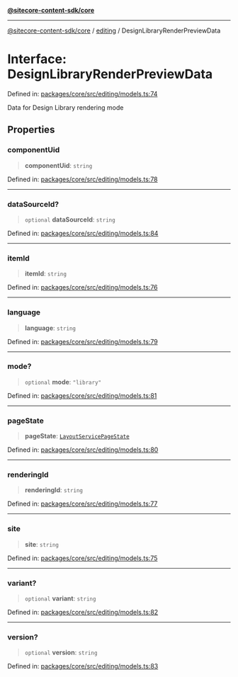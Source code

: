 [**@sitecore-content-sdk/core**](../../README.md)

***

[@sitecore-content-sdk/core](../../README.md) / [editing](../README.md) / DesignLibraryRenderPreviewData

# Interface: DesignLibraryRenderPreviewData

Defined in: [packages/core/src/editing/models.ts:74](https://github.com/Sitecore/xmc-jss-dev/blob/4bb0c106fa9ce4e75279e740372f54f09e5c8653/packages/core/src/editing/models.ts#L74)

Data for Design Library rendering mode

## Properties

### componentUid

> **componentUid**: `string`

Defined in: [packages/core/src/editing/models.ts:78](https://github.com/Sitecore/xmc-jss-dev/blob/4bb0c106fa9ce4e75279e740372f54f09e5c8653/packages/core/src/editing/models.ts#L78)

***

### dataSourceId?

> `optional` **dataSourceId**: `string`

Defined in: [packages/core/src/editing/models.ts:84](https://github.com/Sitecore/xmc-jss-dev/blob/4bb0c106fa9ce4e75279e740372f54f09e5c8653/packages/core/src/editing/models.ts#L84)

***

### itemId

> **itemId**: `string`

Defined in: [packages/core/src/editing/models.ts:76](https://github.com/Sitecore/xmc-jss-dev/blob/4bb0c106fa9ce4e75279e740372f54f09e5c8653/packages/core/src/editing/models.ts#L76)

***

### language

> **language**: `string`

Defined in: [packages/core/src/editing/models.ts:79](https://github.com/Sitecore/xmc-jss-dev/blob/4bb0c106fa9ce4e75279e740372f54f09e5c8653/packages/core/src/editing/models.ts#L79)

***

### mode?

> `optional` **mode**: `"library"`

Defined in: [packages/core/src/editing/models.ts:81](https://github.com/Sitecore/xmc-jss-dev/blob/4bb0c106fa9ce4e75279e740372f54f09e5c8653/packages/core/src/editing/models.ts#L81)

***

### pageState

> **pageState**: [`LayoutServicePageState`](../../layout/enumerations/LayoutServicePageState.md)

Defined in: [packages/core/src/editing/models.ts:80](https://github.com/Sitecore/xmc-jss-dev/blob/4bb0c106fa9ce4e75279e740372f54f09e5c8653/packages/core/src/editing/models.ts#L80)

***

### renderingId

> **renderingId**: `string`

Defined in: [packages/core/src/editing/models.ts:77](https://github.com/Sitecore/xmc-jss-dev/blob/4bb0c106fa9ce4e75279e740372f54f09e5c8653/packages/core/src/editing/models.ts#L77)

***

### site

> **site**: `string`

Defined in: [packages/core/src/editing/models.ts:75](https://github.com/Sitecore/xmc-jss-dev/blob/4bb0c106fa9ce4e75279e740372f54f09e5c8653/packages/core/src/editing/models.ts#L75)

***

### variant?

> `optional` **variant**: `string`

Defined in: [packages/core/src/editing/models.ts:82](https://github.com/Sitecore/xmc-jss-dev/blob/4bb0c106fa9ce4e75279e740372f54f09e5c8653/packages/core/src/editing/models.ts#L82)

***

### version?

> `optional` **version**: `string`

Defined in: [packages/core/src/editing/models.ts:83](https://github.com/Sitecore/xmc-jss-dev/blob/4bb0c106fa9ce4e75279e740372f54f09e5c8653/packages/core/src/editing/models.ts#L83)
